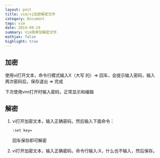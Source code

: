 ```yaml
---
layout: post
title: vim/vi加密解密文件
category: Document
tags: vim
date: 2014-09-19
summary: Vim简单加解密文件
mathjax: false
highlight: true
---
```



## 加密

使用vi打开文本，命令行模式输入X（大写 的）⇒ 回车，会提示输入密码，输入两次密码后，保存退出 ⇒ 完成

下次使用vim打开时输入密码，正常显示和编辑

## 解密

1. vi打开加密文本，输入正确密码，然后输入下面命令：

    ```bash
    :set key=
    ```
    回车保存即可解密

2. vi打开加密文本，输入正确密码，命令行输入:X，什么也不输入，然后保存。